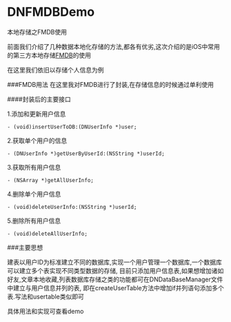 # DNFMDBDemo
本地存储之FMDB使用

前面我们介绍了几种数据本地化存储的方法,都各有优劣,这次介绍的是iOS中常用的第三方本地存储[FMDB](https://github.com/ccgus/fmdb)的使用

在这里我们依旧以存储个人信息为例

###FMDB用法
在这里我对FMDB进行了封装,在存储信息的时候通过单利使用

####封装后的主要接口

1.添加和更新用户信息

    - (void)insertUserToDB:(DNUserInfo *)user;

2.获取单个用户的信息

    - (DNUserInfo *)getUserByUserId:(NSString *)userId;

3.获取所有用户信息

    - (NSArray *)getAllUserInfo;

4.删除单个用户信息

    - (void)deleteUserInfo:(NSString *)userId;

5.删除所有用户信息

    - (void)deleteAllUserInfo;


###主要思想

建表以用户ID为标准建立不同的数据库,实现一个用户管理一个数据库,一个数据库可以建立多个表实现不同类型数据的存储,
目前只添加用户信息表,如果想增加诸如好友,文章本地收藏,列表数据库存储之类的功能都可在DNDataBaseManager文件中建立与用户信息并列的表,
即在createUserTable方法中增加if并列语句添加多个表.写法和usertable类似即可

具体用法和实现可查看demo











